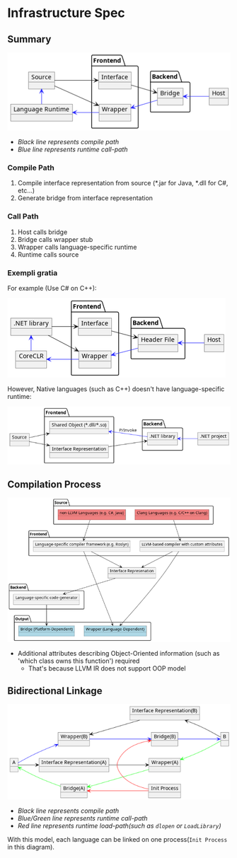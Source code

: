# Infrastructure Spec

## Summary

![](img/process.png)

- *Black line represents compile path*
- *Blue line represents runtime call-path*

### Compile Path

1. Compile interface representation from source (*.jar for Java, *.dll for C#, etc...)
2. Generate bridge from interface representation

### Call Path

1. Host calls bridge
2. Bridge calls wrapper stub
3. Wrapper calls language-specific runtime
4. Runtime calls source

### Exempli gratia

For example (Use C# on C++):

![](img/wrap_dotnet_with_cxx.png)

However, Native languages (such as C++) doesn't have language-specific runtime:

![](img/wrap_cxx_with_dotnet.png)

## Compilation Process

![](img/compilation.png)

- Additional attributes describing Object-Oriented information (such as 'which class owns this function') required
  - That's because LLVM IR does not support OOP model

## Bidirectional Linkage

![](img/bi-process.png)

- *Black line represents compile path*
- *Blue/Green line represents runtime call-path*
- *Red line represents runtime load-path(such as `dlopen` or `LoadLibrary`)*

With this model, each language can be linked on one process(`Init Process` in this diagram).
